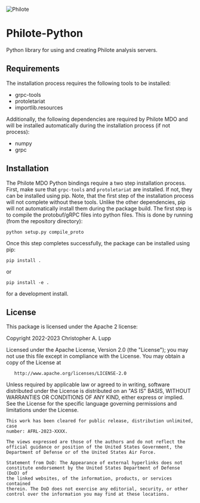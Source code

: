![Philote](https://github.com/chrislupp/Philote-MDO/blob/main/doc/graphics/logos/philote.svg?raw=true)

# Philote-Python

Python library for using and creating Philote analysis servers.


## Requirements

The installation process requires the following tools to be installed:

- grpc-tools
- protoletariat
- importlib.resources

Additionally, the following dependencies are required by Philote MDO and will be
installed automatically during the installation process (if not process):

- numpy
- grpc


## Installation

The Philote MDO Python bindings require a two step installation process. First,
make sure that `grpc-tools` and `protoletariat` are installed. If not, they can
be installed using pip. Note, that the first step of the installation process
will not complete without these tools. Unlike the other dependencies, pip will
not automatically install them during the package build.
The first step is to compile the protobuf/gRPC files into python files. This is
done by running (from the repository directory):

    python setup.py compile_proto

Once this step completes successfully, the package can be installed using pip:

    pip install .

or

    pip install -e .

for a development install.


## License

This package is licensed under the Apache 2 license:

   Copyright 2022-2023 Christopher A. Lupp

   Licensed under the Apache License, Version 2.0 (the "License");
   you may not use this file except in compliance with the License.
   You may obtain a copy of the License at

       http://www.apache.org/licenses/LICENSE-2.0

   Unless required by applicable law or agreed to in writing, software
   distributed under the License is distributed on an "AS IS" BASIS,
   WITHOUT WARRANTIES OR CONDITIONS OF ANY KIND, either express or implied.
   See the License for the specific language governing permissions and
   limitations under the License.



    This work has been cleared for public release, distribution unlimited, case
    number: AFRL-2023-XXXX.

    The views expressed are those of the authors and do not reflect the
    official guidance or position of the United States Government, the
    Department of Defense or of the United States Air Force.

    Statement from DoD: The Appearance of external hyperlinks does not
    constitute endorsement by the United States Department of Defense (DoD) of
    the linked websites, of the information, products, or services contained
    therein. The DoD does not exercise any editorial, security, or other
    control over the information you may find at these locations.
